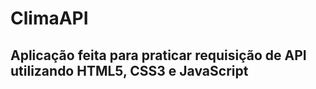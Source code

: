 # ClimaAPI

## Aplicação feita para praticar requisição de API utilizando HTML5, CSS3 e JavaScript


